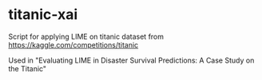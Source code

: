 # titanic-xai

Script for applying LIME on titanic dataset from https://kaggle.com/competitions/titanic

Used in "Evaluating LIME in Disaster Survival Predictions: A Case Study on the Titanic"
